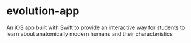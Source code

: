 # evolution-app
An iOS app built with Swift to provide an interactive way for students to learn about anatomically modern humans and their characteristics
